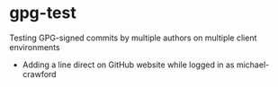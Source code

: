 # gpg-test
Testing GPG-signed commits by multiple authors on multiple client environments
- Adding a line direct on GitHub website while logged in as michael-crawford
